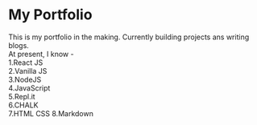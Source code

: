 # My Portfolio 
This is my portfolio in the making. Currently building projects ans writing blogs.  
At present, I know -  
1.React JS  
2.Vanilla JS  
3.NodeJS  
4.JavaScript  
5.Repl.it  
6.CHALK  
7.HTML  CSS 
8.Markdown


